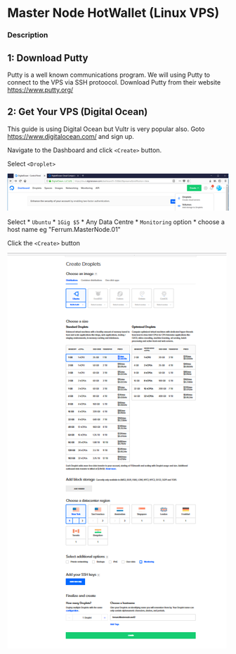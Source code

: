 # Master Node HotWallet (Linux VPS)

### Description

## 1:  Download Putty

  Putty is a well known communications program.  We will using Putty to connect to the VPS via SSH protoocol.
  Download Putty from their website https://www.putty.org/
  
## 2:  Get Your VPS (Digital Ocean)

  This guide is using Digital Ocean but Vultr is very popular also.
  Goto https://www.digitalocean.com/ and sign up.
  
  Navigate to the Dashboard and click `<Create>` button.
  
  Select `<Droplet>`
  
  ![alt text](https://github.com/FerrumCommunity/Ferrum-Guides/blob/master/Hot_Wallet_Linux%20VPS/DO-1.PNG)
  
  Select 
    * `Ubuntu` 
    * `1Gig $5`
    * Any Data Centre
    * `Monitoring` option
    * choose a host name eg "Ferrum.MasterNode.01"
  
  Click the `<Create>` button
    
  ![alt text](https://github.com/FerrumCommunity/Ferrum-Guides/blob/master/Hot_Wallet_Linux%20VPS/DO-2.PNG)
            
  
         
  
  

